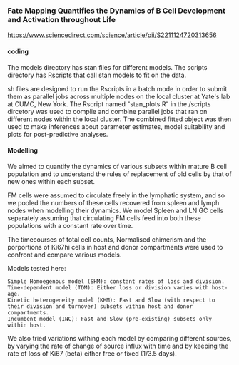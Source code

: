 ### Fate Mapping Quantifies the Dynamics of B Cell Development and Activation throughout Life

https://www.sciencedirect.com/science/article/pii/S2211124720313656

#### coding
The models directory has stan files for different models.
The scripts directory has Rscripts that call stan models to fit on the data.

sh files are designed to run the Rscripts in a batch mode in order to submit them as parallel jobs across multiple nodes on the local cluster at Yate's lab at CUMC, New York.
The Rscript named "stan_plots.R" in the /scripts dircetory was used to complie and combine parallel jobs that ran on different nodes within the local cluster. The combined fitted object was then used to make inferences about parameter estimates, model suitability and plots for post-predictive analyses.

#### Modelling 
We aimed to quantify the dynamics of various subsets within mature B cell population and to understand the rules of replacement of old cells by that of new ones within each subset.

FM cells were assumed to circulate freely in the lymphatic system, and so we pooled the numbers of these cells recovered from spleen and lymph nodes when modelling their dynamics. We model Spleen and LN GC cells separately assuming that circulating FM cells feed into both these populations with a constant rate over time.

The timecourses of total cell counts, Normalised chimerism and the porportions of Ki67hi cells in host and donor compartments were used to confront and compare various models.

Models tested here:

    Simple Homoegenous model (SHM): constant rates of loss and division.
    Time-dependent model (TDM): Either loss or division varies with host-age.
    Kinetic heterogeneity model (KHM): Fast and Slow (with respect to their division and turnover) subsets within host and donor compartments.
    Incumbent model (INC): Fast and Slow (pre-existing) subsets only within host.

We also tried variations withing each model by comparing different sources, by varying the rate of change of source influx with time and by keeping the rate of loss of Ki67 (beta) either free or fixed (1/3.5 days). 

